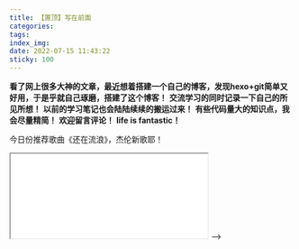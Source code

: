 ```yaml
---
title: 【置顶】写在前面
categories:
tags:
index_img: 
date: 2022-07-15 11:43:22
sticky: 100
---
```

**看了网上很多大神的文章，最近想着搭建一个自己的博客，发现hexo+git简单又好用，于是乎就自己琢磨，搭建了这个博客！**
**交流学习的同时记录一下自己的所见所想！**
**以前的学习笔记也会陆陆续续的搬运过来！**
**有些代码量大的知识点，我会尽量精简！**
**欢迎留言评论！**
**life is fantastic！**

今日份推荐歌曲《还在流浪》，杰伦新歌耶！
<iframe src="//player.bilibili.com/player.html?aid=215901212&bvid=BV1Da411n793&cid=772894060&page=1" width="350"

    height="175" scrolling="no" border="0" frameborder="no" framespacing="0" allowfullscreen="true"> </iframe>

<!-- <iframe frameborder="no" border="0" marginwidth="0" marginheight="0" width=330 height=86 src="//music.163.com/outchain/player?type=2&id=1873106729&auto=1&height=66"></iframe> -->

<!-- <audio id="audio" controls="" preload="none">

      <source id="mp3" src="http://qiniu.cloud.fandong.me/Music_iP%E8%B5%B5%E9%9C%B2%20-%20%E7%A6%BB%E6%AD%8C%20%28Live%29.mp3">

</audio> -->
<!-- <video id="video" controls="" preload="none" poster="http://img.blog.fandong.me/2017-08-26-Markdown-Advance-Video.jpg">

      <source id="mp4" src="https://www.bilibili.com/video/BV1Mv411g7XB?spm_id_from=333.337.search-card.all.click&vd_source=1b26e7eb1ec7cfea25ba7eb77782eb66" type="video/mp4">

</video> -->
